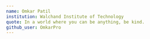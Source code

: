 ```yaml
---
name: Omkar Patil
institution: Walchand Institute of Technology
quote: In a world where you can be anything, be kind.
github_user: OmkarPro
---
```

